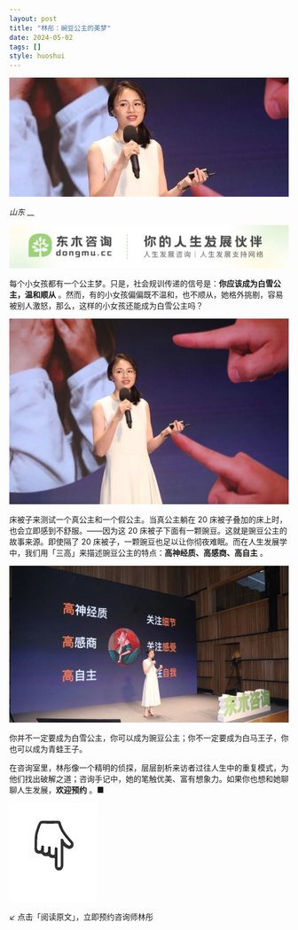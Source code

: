 ```yaml
---
layout: post
title: "林彤：豌豆公主的美梦"
date: 2024-05-02
tags: []
style: huoshui
---
```


![](/assets/post_images/2024-05-02-17319184062400.156128817438286.jpeg)

_山东_ __

![](/assets/post_images/2024-05-02-17319184059770.6256787344532839.webp)

每个小女孩都有一个公主梦。只是，社会规训传递的信号是：**你应该成为白雪公主，温和顺从**
。然而，有的小女孩偏偏既不温和，也不顺从，她格外挑剔，容易被别人激怒，那么，这样的小女孩还能成为白雪公主吗？

![](/assets/post_images/2024-05-02-17319184062930.46447603889452904.jpeg)

床被子来测试一个真公主和一个假公主。当真公主躺在 20 床被子叠加的床上时，也会立即感到不舒服。——因为这 20
床被子下面有一颗豌豆。这就是豌豆公主的故事来源。即使隔了 20
床被子，一颗豌豆也足以让你彻夜难眠。而在人生发展学中，我们用「三高」来描述豌豆公主的特点：**高神经质、高感商、高自主** 。

![](/assets/post_images/2024-05-02-17319184062930.23226987254036136.jpeg)

你并不一定要成为白雪公主，你可以成为豌豆公主；你不一定要成为白马王子，你也可以成为青蛙王子。

在咨询室里，林彤像一个精明的侦探，层层剖析来访者过往人生中的重复模式，为他们找出破解之道；咨询手记中，她的笔触优美、富有想象力。如果你也想和她聊聊人生发展，**欢迎预约**
。■

![](/assets/post_images/2024-05-02-17319184059780.9598765820167925.gif)

↙ 点击「阅读原文」，立即预约咨询师林彤